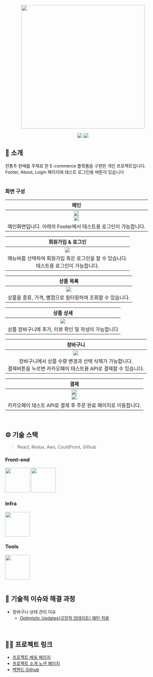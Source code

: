 <div align="center">

<!-- logo -->
<img src="https://user-images.githubusercontent.com/80824750/208554558-490845c9-959a-4823-9003-350ec4d221bf.png" width="400"/>

[<img src="https://img.shields.io/badge/-readme.md-important?style=flat&logo=google-chrome&logoColor=white" />]() [<img src="https://img.shields.io/badge/-project notion-blue?style=flat&logo=google-chrome&logoColor=white" />]() 

</div> 

## 📝 소개
전통주 판매를 주제로 한 E-commerce 플랫폼을 구현한 개인 프로젝트입니다.
<br />
Footer, About, Login 페이지에 테스트 로그인용 버튼이 있습니다
<br />
<br />
### 화면 구성


|메인|
|:---:|
|<img src="https://i.ibb.co/N9Nr27F/2024-10-21-3-40-51.png" ><br /><img src="https://i.ibb.co/gt3wJkH/2024-12-06-4-57-24.png" >|
|메인화면입니다. 아래의 Footer에서 테스트용 로그인이 가능합니다.|


|회원가입 & 로그인|
|:---:|
|<img src="https://i.ibb.co/cYDSQQQ/2024-12-06-4-31-17.png" >|
|메뉴바를 선택하여 회원가입 혹은 로그인을 할 수 있습니다. <br />테스트용 로그인이 가능합니다.|

|상품 목록|
|:---:|
|<img src="https://i.ibb.co/pn3bqWL/2024-12-06-4-24-11.png" >|
|상품을 종류, 가격, 별점으로 필터링하여 조회할 수 있습니다.|


|상품 상세|
|:---:|
|<img src="https://i.ibb.co/r6YM4JV/2024-12-06-4-25-06.png" >|
|상품 장바구니에 추가, 리뷰 확인 및 작성이 가능합니다|

|장바구니|
|:---:|
|<img src="https://i.ibb.co/sqvtNKM/2024-12-06-4-23-46.png" >|
|장바구니에서 상품 수량 변경과 선택 삭제가 가능합니다.<br />결제버튼을 누르면 카카오페이 테스트용 API로 결제할 수 있습니다.|

|결제|
|:---:|
|<img src="https://i.ibb.co/C6Ffvk6/2024-12-06-4-25-36.png" ><br /><img src="https://i.ibb.co/wCmLnMs/2024-12-06-4-27-11.png" >|
|카카오페이 테스트 API로 결제 후 주문 완료 페이지로 이동합니다.|

<br />

## ⚙ 기술 스택
> React, Redux, Aws, CouldFront, Github
### Front-end
<div>
<img src="https://github.com/yewon-Noh/readme-template/blob/main/skills/React.png?raw=true" width="80">
<img src="https://github.com/yewon-Noh/readme-template/blob/main/skills/Redux.png?raw=true" width="80">
</div>

### Infra
<div>
<img src="https://github.com/yewon-Noh/readme-template/blob/main/skills/AWSEC2.png?raw=true" width="80">
</div>

### Tools
<div>
<img src="https://github.com/yewon-Noh/readme-template/blob/main/skills/Github.png?raw=true" width="80">
</div>

<br />

## 🤔 기술적 이슈와 해결 과정
- 장바구니 상태 관리 이슈
    - [Optimistic Updates(긍정적 업데이트) 패턴 적용](https://www.notion.so/ashen-glow/Sool-STORE-E-commerce-546d42ae6c224cdbab478c47a6e7e139?pvs=4#129b54d8388680ec8a49e0670481a93a)

<br />

## 💁‍♂️ 프로젝트 링크
- [프로젝트 배포 페이지](https://soolstore.r-e.kr/)
- [프로젝트 소개 노션 페이지](https://ashen-glow.notion.site/Sool-STORE-E-commerce-546d42ae6c224cdbab478c47a6e7e139?pvs=4)
- [백엔드 Github](https://github.com/ashenglow/shopping-app)
